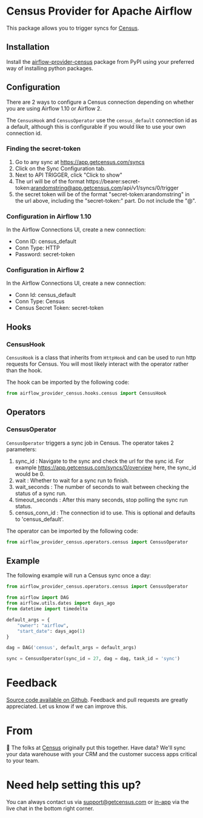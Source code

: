 # Census Provider for Apache Airflow

This package allows you to trigger syncs for [Census](https://www.getcensus.com/).

## Installation

Install the [airflow-provider-census](https://pypi.org/project/airflow-provider-census/) package from PyPI using your preferred way of installing python packages.

## Configuration

There are 2 ways to configure a Census connection depending on whether you are using Airflow 1.10 or Airflow 2.

The `CensusHook` and `CensusOperator` use the `census_default` connection id as a default, although this is configurable if you would like to use your own connection id.

### Finding the secret-token

1. Go to any sync at https://app.getcensus.com/syncs
2. Click on the Sync Configuration tab.
3. Next to API TRIGGER, click "Click to show"
4. The url will be of the format https://bearer:secret-token:arandomstring@app.getcensus.com/api/v1/syncs/0/trigger
5. the secret token will be of the format "secret-token:arandomstring" in the url above, including the "secret-token:" part. Do not include the "@".

### Configuration in Airflow 1.10

In the Airflow Connections UI, create a new connection:

* Conn ID: census_default
* Conn Type: HTTP
* Password: secret-token

### Configuration in Airflow 2

In the Airflow Connections UI, create a new connection:

* Conn Id: census_default
* Conn Type: Census
* Census Secret Token: secret-token

## Hooks

### CensusHook

`CensusHook` is a class that inherits from `HttpHook` and can be used to run http requests for Census.
You will most likely interact with the operator rather than the hook.

The hook can be imported by the following code:

```python
from airflow_provider_census.hooks.census import CensusHook
```

## Operators

### CensusOperator

`CensusOperator` triggers a sync job in Census. The operator takes 2 parameters:

1. sync_id : Navigate to the sync and check the url for the sync id. For example https://app.getcensus.com/syncs/0/overview here, the sync_id would be 0.
2. wait : Whether to wait for a sync run to finish.
3. wait_seconds : The number of seconds to wait between checking the status of a sync run.
4. timeout_seconds : After this many seconds, stop polling the sync run status.
5. census_conn_id : The connection id to use. This is optional and defaults to 'census_default'.

The operator can be imported by the following code:

```python
from airflow_provider_census.operators.census import CensusOperator
```

## Example

The following example will run a Census sync once a day:

```python
from airflow_provider_census.operators.census import CensusOperator

from airflow import DAG
from airflow.utils.dates import days_ago
from datetime import timedelta

default_args = {
    "owner": "airflow",
    "start_date": days_ago(1)
}

dag = DAG('census', default_args = default_args)

sync = CensusOperator(sync_id = 27, dag = dag, task_id = 'sync')
```

# Feedback

[Source code available on Github](https://github.com/sutrolabs/airflow-provider-census). Feedback and pull requests are greatly appreciated. Let us know if we can improve this.


# From

:wave: The folks at [Census](http://getcensus.com) originally put this together. Have data? We'll sync your data warehouse with your CRM and the customer success apps critical to your team.

# Need help setting this up?

You can always contact us via support@getcensus.com or [in-app](https://app.getcensus.com/) via the live chat in the bottom right corner.
